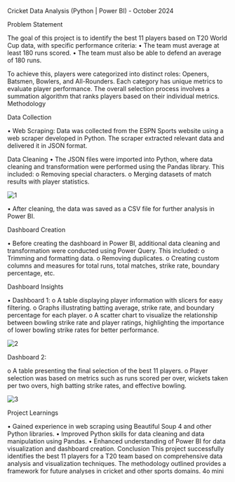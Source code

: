  Cricket Data Analysis (Python | Power BI) - October 2024


Problem Statement


The goal of this project is to identify the best 11 players based on T20 World Cup data, with specific performance criteria:
•	The team must average at least 180 runs scored.
•	The team must also be able to defend an average of 180 runs.

To achieve this, players were categorized into distinct roles: Openers, Batsmen, Bowlers, and All-Rounders. Each category has unique metrics to evaluate player performance. The overall selection process involves a summation algorithm that ranks players based on their individual metrics.
Methodology


Data Collection

•	Web Scraping: Data was collected from the ESPN Sports website using a web scraper developed in Python. The scraper extracted relevant data and delivered it in JSON format.

Data Cleaning
•	The JSON files were imported into Python, where data cleaning and transformation were performed using the Pandas library. This included:
o	Removing special characters.
o	Merging datasets of match results with player statistics.

![1](https://github.com/user-attachments/assets/0161d9ee-b9a3-463e-8fba-23e8dff93daf)

•	 After cleaning, the data was saved as a CSV file for further analysis in Power BI.



Dashboard Creation

•	Before creating the dashboard in Power BI, additional data cleaning and transformation were conducted using Power Query. This included:
o	Trimming and formatting data.
o	Removing duplicates.
o	Creating custom columns and measures for total runs, total matches, strike rate, boundary percentage, etc.


Dashboard Insights

•	Dashboard 1:
o	A table displaying player information with slicers for easy filtering.
o	Graphs illustrating batting average, strike rate, and boundary percentage for each player.
o	A scatter chart to visualize the relationship between bowling strike rate and player ratings, highlighting the importance of lower bowling strike rates for better performance.
 
![2](https://github.com/user-attachments/assets/b49dace9-4ca4-4755-b5fb-9d25f995cc43)

Dashboard 2:

o	A table presenting the final selection of the best 11 players.
o	Player selection was based on metrics such as runs scored per over, wickets taken per two overs, high batting strike rates, and effective bowling.


![3](https://github.com/user-attachments/assets/ed9a19c4-c72a-404e-9a0c-ac51159b0f5e)


Project Learnings


•	Gained experience in web scraping using Beautiful Soup 4 and other Python libraries.
•	Improved Python skills for data cleaning and data manipulation using Pandas.
•	Enhanced understanding of Power BI for data visualization and dashboard creation.
Conclusion
This project successfully identifies the best 11 players for a T20 team based on comprehensive data analysis and visualization techniques. The methodology outlined provides a framework for future analyses in cricket and other sports domains.
4o mini

